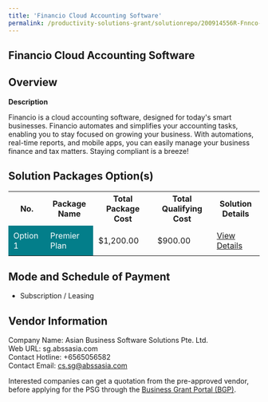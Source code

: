 ```yaml
---
title: 'Financio Cloud Accounting Software'
permalink: /productivity-solutions-grant/solutionrepo/200914556R-Fnnco-Cloud-ACC-Softwr-G
---
```


## Financio Cloud Accounting Software

## Overview

**Description**

Financio is a cloud accounting software, designed for today's smart businesses. Financio automates and simplifies your accounting tasks, enabling you to stay focused on growing your business. With automations, real-time reports, and mobile apps, you can easily manage your business finance and tax matters. Staying compliant is a breeze!

## Solution Packages Option(s)

<table>
<tr>
<th><b>No.</b></th>
<th><b>Package Name</b></th>
<th><b>Total Package Cost</b></th>
<th><b>Total Qualifying Cost</b></th>
<th><b>Solution Details</b></th>
</tr>
<tr>
<td style='padding: 10px; background-color: #037E8A; color: #FFFFFF;'>Option 1</td>
<td style='padding: 10px; background-color: #037E8A; color: #FFFFFF;'>Premier Plan</td>
<td style='padding: 10px;'>$1,200.00</td>
<td style='padding: 10px;'>$900.00</td>
<td style='padding: 10px;'><a href='/images/psg/ABSS_Financio_Cloud_23052024_Desensitised_Annex3_Part1.pdf' target='_blank'>View Details</a></td>
</tr>
</table>

## Mode and Schedule of Payment

 - Subscription / Leasing

## Vendor Information

 Company Name: Asian Business Software Solutions Pte. Ltd.<br>Web URL: sg.abssasia.com <br>Contact Hotline: +6565056582 <br>Contact Email: cs.sg@abssasia.com <br>

Interested companies can get a quotation from the pre-approved vendor, before applying for the PSG through the <a href='https://www.businessgrants.gov.sg/' target='_blank' rel='noopener'>Business Grant Portal (BGP)</a>.

<script src="/jquery/resize-tables.js"></script>
